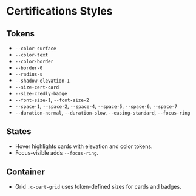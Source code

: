 # Certifications Styles

## Tokens

- `--color-surface`
- `--color-text`
- `--color-border`
- `--border-0`
- `--radius-s`
- `--shadow-elevation-1`
- `--size-cert-card`
- `--size-credly-badge`
- `--font-size-1`, `--font-size-2`
- `--space-1`, `--space-2`, `--space-4`, `--space-5`, `--space-6`, `--space-7`
- `--duration-normal`, `--duration-slow`, `--easing-standard`, `--focus-ring`

## States

- Hover highlights cards with elevation and color tokens.
- Focus-visible adds `--focus-ring`.

## Container

- Grid `.c-cert-grid` uses token-defined sizes for cards and badges.
